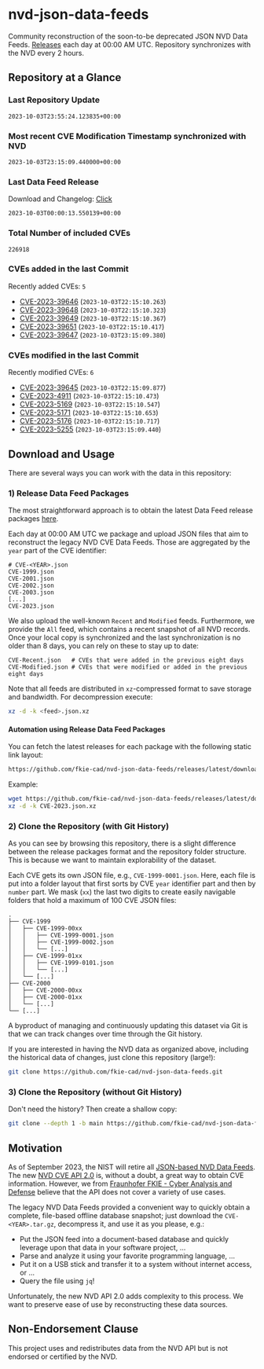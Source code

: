 # nvd-json-data-feeds

Community reconstruction of the soon-to-be deprecated JSON NVD Data Feeds. 
[Releases](https://github.com/fkie-cad/nvd-json-data-feeds/releases/latest) each day at 00:00 AM UTC.
Repository synchronizes with the NVD every 2 hours.

## Repository at a Glance

### Last Repository Update

```plain
2023-10-03T23:55:24.123835+00:00
```

### Most recent CVE Modification Timestamp synchronized with NVD

```plain
2023-10-03T23:15:09.440000+00:00
```

### Last Data Feed Release

Download and Changelog: [Click](https://github.com/fkie-cad/nvd-json-data-feeds/releases/latest)

```plain
2023-10-03T00:00:13.550139+00:00
```

### Total Number of included CVEs

```plain
226918
```

### CVEs added in the last Commit

Recently added CVEs: `5`

* [CVE-2023-39646](CVE-2023/CVE-2023-396xx/CVE-2023-39646.json) (`2023-10-03T22:15:10.263`)
* [CVE-2023-39648](CVE-2023/CVE-2023-396xx/CVE-2023-39648.json) (`2023-10-03T22:15:10.323`)
* [CVE-2023-39649](CVE-2023/CVE-2023-396xx/CVE-2023-39649.json) (`2023-10-03T22:15:10.367`)
* [CVE-2023-39651](CVE-2023/CVE-2023-396xx/CVE-2023-39651.json) (`2023-10-03T22:15:10.417`)
* [CVE-2023-39647](CVE-2023/CVE-2023-396xx/CVE-2023-39647.json) (`2023-10-03T23:15:09.380`)


### CVEs modified in the last Commit

Recently modified CVEs: `6`

* [CVE-2023-39645](CVE-2023/CVE-2023-396xx/CVE-2023-39645.json) (`2023-10-03T22:15:09.877`)
* [CVE-2023-4911](CVE-2023/CVE-2023-49xx/CVE-2023-4911.json) (`2023-10-03T22:15:10.473`)
* [CVE-2023-5169](CVE-2023/CVE-2023-51xx/CVE-2023-5169.json) (`2023-10-03T22:15:10.547`)
* [CVE-2023-5171](CVE-2023/CVE-2023-51xx/CVE-2023-5171.json) (`2023-10-03T22:15:10.653`)
* [CVE-2023-5176](CVE-2023/CVE-2023-51xx/CVE-2023-5176.json) (`2023-10-03T22:15:10.717`)
* [CVE-2023-5255](CVE-2023/CVE-2023-52xx/CVE-2023-5255.json) (`2023-10-03T23:15:09.440`)


## Download and Usage

There are several ways you can work with the data in this repository:

### 1) Release Data Feed Packages

The most straightforward approach is to obtain the latest Data Feed release packages [here](https://github.com/fkie-cad/nvd-json-data-feeds/releases/latest).

Each day at 00:00 AM UTC we package and upload JSON files that aim to reconstruct the legacy NVD CVE Data Feeds.
Those are aggregated by the `year` part of the CVE identifier:

```
# CVE-<YEAR>.json
CVE-1999.json
CVE-2001.json
CVE-2002.json
CVE-2003.json
[...]
CVE-2023.json
```

We also upload the well-known `Recent` and `Modified` feeds.
Furthermore, we provide the `All` feed, which contains a recent snapshot of all NVD records.
Once your local copy is synchronized and the last synchronization is no older than 8 days, you can rely on these to stay up to date:

```plain
CVE-Recent.json   # CVEs that were added in the previous eight days
CVE-Modified.json # CVEs that were modified or added in the previous eight days
```

Note that all feeds are distributed in `xz`-compressed format to save storage and bandwidth.
For decompression execute:

```sh
xz -d -k <feed>.json.xz
```


#### Automation using Release Data Feed Packages

You can fetch the latest releases for each package with the following static link layout:

```sh
https://github.com/fkie-cad/nvd-json-data-feeds/releases/latest/download/CVE-<YEAR>.json.xz
```

Example:

```sh
wget https://github.com/fkie-cad/nvd-json-data-feeds/releases/latest/download/CVE-2023.json.xz
xz -d -k CVE-2023.json.xz
```

### 2) Clone the Repository (with Git History)

As you can see by browsing this repository, there is a slight difference between the release packages format and the repository folder structure.
This is because we want to maintain explorability of the dataset.

Each CVE gets its own JSON file, e.g., `CVE-1999-0001.json`.
Here, each file is put into a folder layout that first sorts by CVE `year` identifier part and then by `number` part.
We mask (`xx`) the last two digits to create easily navigable folders that hold a maximum of 100 CVE JSON files:

```plain
.
├── CVE-1999
│   ├── CVE-1999-00xx
│   │   ├── CVE-1999-0001.json
│   │   ├── CVE-1999-0002.json
│   │   └── [...]
│   ├── CVE-1999-01xx
│   │   ├── CVE-1999-0101.json
│   │   └── [...]
│   └── [...]
├── CVE-2000
│   ├── CVE-2000-00xx
│   ├── CVE-2000-01xx
│   └── [...]
└── [...]
```

A byproduct of managing and continuously updating this dataset via Git is that we can track changes over time through the Git history.

If you are interested in having the NVD data as organized above, including the historical data of changes, just clone this repository (large!):

```sh
git clone https://github.com/fkie-cad/nvd-json-data-feeds.git
```

### 3) Clone the Repository (without Git History)

Don't need the history? Then create a shallow copy:

```sh
git clone --depth 1 -b main https://github.com/fkie-cad/nvd-json-data-feeds.git
```

## Motivation

As of September 2023, the NIST will retire all [JSON-based NVD Data Feeds](https://nvd.nist.gov/vuln/data-feeds#divRetirementBanner-1).
The new [NVD CVE API 2.0](https://nvd.nist.gov/developers/vulnerabilities) is, without a doubt, a great way to obtain CVE information.
However, we from [Fraunhofer FKIE - Cyber Analysis and Defense](https://www.fkie.fraunhofer.de/en/departments/cad.html) believe that the API does not cover a variety of use cases.

The legacy NVD Data Feeds provided a convenient way to quickly obtain a complete, file-based offline database snapshot; just download the `CVE-<YEAR>.tar.gz`, decompress it, and use it as you please, e.g.:

* Put the JSON feed into a document-based database and quickly leverage upon that data in your software project, ...
* Parse and analyze it using your favorite programming language, ...
* Put it on a USB stick and transfer it to a system without internet access, or ...
* Query the file using `jq`!

Unfortunately, the new NVD API 2.0 adds complexity to this process.
We want to preserve ease of use by reconstructing these data sources.

## Non-Endorsement Clause

This project uses and redistributes data from the NVD API but is not endorsed or certified by the NVD.